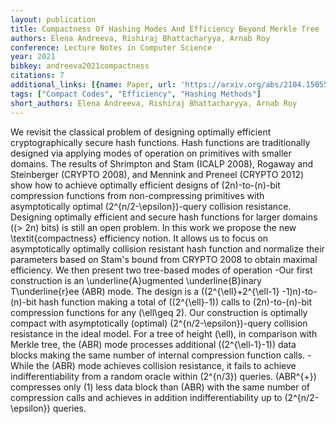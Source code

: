 ```yaml
---
layout: publication
title: Compactness Of Hashing Modes And Efficiency Beyond Merkle Tree
authors: Elena Andreeva, Rishiraj Bhattacharyya, Arnab Roy
conference: Lecture Notes in Computer Science
year: 2021
bibkey: andreeva2021compactness
citations: 7
additional_links: [{name: Paper, url: 'https://arxiv.org/abs/2104.15055'}]
tags: ["Compact Codes", "Efficiency", "Hashing Methods"]
short_authors: Elena Andreeva, Rishiraj Bhattacharyya, Arnab Roy
---
```

We revisit the classical problem of designing optimally efficient
cryptographically secure hash functions. Hash functions are traditionally
designed via applying modes of operation on primitives with smaller domains.
The results of Shrimpton and Stam (ICALP 2008), Rogaway and Steinberger (CRYPTO
2008), and Mennink and Preneel (CRYPTO 2012) show how to achieve optimally
efficient designs of \(2n\)-to-\(n\)-bit compression functions from non-compressing
primitives with asymptotically optimal \(2^\{n/2-\epsilon\}\)-query collision
resistance. Designing optimally efficient and secure hash functions for larger
domains (\(> 2n\) bits) is still an open problem.
  In this work we propose the new \textit\{compactness\} efficiency notion. It
allows us to focus on asymptotically optimally collision resistant hash
function and normalize their parameters based on Stam's bound from CRYPTO 2008
to obtain maximal efficiency.
  We then present two tree-based modes of operation
  -Our first construction is an \underline\{A\}ugmented \underline\{B\}inary
T\underline\{r\}ee (ABR) mode. The design is a \((2^\{\ell\}+2^\{\ell-1\}
-1)n\)-to-\(n\)-bit hash function making a total of \((2^\{\ell\}-1)\) calls to
\(2n\)-to-\(n\)-bit compression functions for any \(\ell\geq 2\). Our construction is
optimally compact with asymptotically (optimal) \(2^\{n/2-\epsilon\}\)-query
collision resistance in the ideal model. For a tree of height \(\ell\), in
comparison with Merkle tree, the \(ABR\) mode processes additional
\((2^\{\ell-1\}-1)\) data blocks making the same number of internal compression
function calls.
  -While the \(ABR\) mode achieves collision resistance, it fails to achieve
indifferentiability from a random oracle within \(2^\{n/3\}\) queries. \(ABR^\{+\}\)
compresses only \(1\) less data block than \(ABR\) with the same number of
compression calls and achieves in addition indifferentiability up to
\(2^\{n/2-\epsilon\}\) queries.